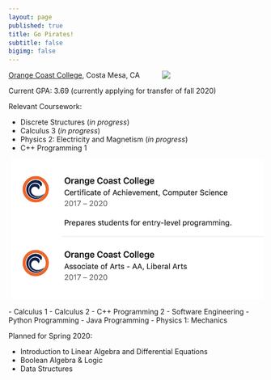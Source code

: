 ```yaml
---
layout: page
published: true
title: Go Pirates!
subtitle: false
bigimg: false
---
```

<img style="float: right; margin: 0px 0px 15px 15px;" src="https://pbs.twimg.com/profile_images/2646487952/7fd9198d72becee7c50c457e5dfaea9e_400x400.jpeg" width="200" />




[Orange Coast College](http://www.orangecoastcollege.edu/Pages/home.aspx), Costa Mesa, CA

Current GPA: 3.69 (currently applying for transfer of fall 2020)

Relevant Coursework:
- Discrete Structures (*in progress*)
- Calculus 3 (*in progress*)
- Physics 2: Electricity and Magnetism (*in progress*)
- C++ Programming 1
<img style="float: right; margin: 0px 0px 15px 15px;" src="/img/educationOCC.png" width="500" />
- Calculus 1
- Calculus 2
- C++ Programming 2
- Software Engineering
- Python Programming
- Java Programming 
- Physics 1: Mechanics

Planned for Spring 2020: 
- Introduction to Linear Algebra and Differential Equations 
- Boolean Algebra & Logic 
- Data Structures
